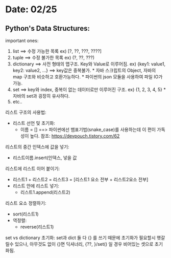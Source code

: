 # Date: 02/25

## Python's Data Structures:
important ones:
  1. list ==> 수정 가능한 목록 ex) [?, ??, ???, ????]
  2. tuple ==> 수정 불가한 목록 ex) (?, ??, ???)
  3. dictionary ==> 사전 형태의 맵구조. Key와 Value로 이루어짐. ex) {key1: value1, key2: value2, ...} ==> key값은 중복불가. 
    * 자바 스크립트의 Object, 자바의 map 구조와 비슷하고 호환가능하다.
    * 파이썬의 json 모듈을 사용하여 파일 IO가 가능.
  4. set ==> key와 index, 중복이 없는 데이터로만 이루어진 구조. ex) {1, 2, 3, 4, 5}
    * 자바의 set과 굉장히 유사하다.
  5. etc.. 

리스트 구조의 사용법:  
  * 리스트 선언 및 초기화:
    * 이름 = [] ==> 파이썬에선 뱀표기법(snake_case)를 사용하는데 이 편이 가독성이 높다. 참조: https://devpouch.tistory.com/62  

리스트의 중간 인덱스에 값을 넣기:
  * 리스트이름.insert(인덱스, 넣을 값

리스트에 리스트 이어 붙이기:  
  * 리스트1 + 리스트2 = 리스트3 = [리스트1 요소 전부 + 리스트2요소 전부]
  * 리스트 안에 리스트 넣기:  
    * 리스트1.append(리스트2) 

리스트 요소 정렬하기:  
  * sort(리스트1)
  * 역정렬:
    * reverse(리스트1)

set vs dictionary 초기화:
set과 dict 둘 다 {} 를 쓰기 때문에 초기화가 필요할시 햇갈릴수 있으나, 아무것도 없이 {}면 딕셔너리, {??, }/set() 일 경우 비어있는 셋으로 초기화됨.
